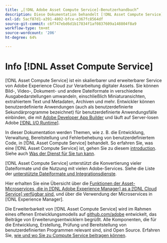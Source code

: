 ```yaml
---
title: „[!DNL Adobe Asset Compute Service]-Benutzerhandbuch“
description: Diese Dokumentation behandelt [!DNL Asset Compute Service] Aufgaben wie die Einführung, die Entwicklung, Verwaltung, Bereitstellung und Fehlerbehebung von benutzerdefiniertem Code.
exl-id: 5acf87d1-a391-4802-bfce-e367fc8564df
source-git-commit: c6f747ebd6d1b17834f1af0837609a148804f8a9
workflow-type: tm+mt
source-wordcount: '206'
ht-degree: 64%

---
```


# Info [!DNL Asset Compute Service]

[!DNL Asset Compute Service] ist ein skalierbarer und erweiterbarer Service von Adobe Experience Cloud zur Verarbeitung digitaler Assets. Sie können Bild-, Video-, Dokument- und andere Dateiformate in verschiedene Ausgabedarstellungen umwandeln, einschließlich Miniaturansichten, extrahiertem Text und Metadaten, Archiven und mehr. Entwickler können benutzerdefinierte Anwendungen (auch als benutzerdefinierte Sekundärprogramme bezeichnet) für benutzerdefinierte Anwendungsfälle einbinden, die mit [Adobe Developer App Builder](https://developer.adobe.com/app-builder/docs/overview) und läuft auf Server-losen Adobe [[!DNL I/O Runtime]](https://developer.adobe.com/runtime/).

In dieser Dokumentation werden Themen, wie z. B. die Entwicklung, Verwaltung, Bereitstellung und Fehlerbehebung von benutzerdefiniertem Code, in [!DNL Asset Compute Service] behandelt. So erfahren Sie, was eine [!DNL Asset Compute Service] ist, gehen Sie zu diesem [introduction](introduction.md). Siehe auch [Was der Dienst für Sie tun kann](introduction.md#possible-use-cases-benefits).

[!DNL Asset Compute Service] unterstützt die Konvertierung vieler Dateiformate und die Nutzung mit vielen Adobe-Services. Siehe die Liste der [unterstützte Dateiformate und Integrationsdienste](https://experienceleague.adobe.com/en/docs/experience-manager-cloud-service/content/assets/file-format-support).

Hier erhalten Sie eine Übersicht über die [Funktionen der Asset-Microservices, die in  [!DNL Adobe Experience Manager]  as a  [!DNL Cloud Service] verfügbar sind](https://experienceleague.adobe.com/de/docs/experience-manager-cloud-service/content/assets/asset-microservices-overview), und über die Verwendung der Microservices in [!DNL Experience Manager].

Die Erweiterbarkeit von [!DNL Asset Compute Service] wird im Rahmen eines offenen Entwicklungsmodells auf [github.com/adobe](https://github.com/adobe) entwickelt, das Beiträge von Erweiterungsentwicklern begrüßt. Alle Komponenten, die für die Entwicklung, Erstellung, Prüfung und Bereitstellung von benutzerdefinierten Programmen relevant sind, sind Open Source. Erfahren Sie, [wie und wo Sie zu Compute Service beitragen können](contribute-to-compute-service.md).

<!--
Possible to record the below info here in this landing page to centralize the miscellaneous info about Asset Compute Service?
 List of dependencies and requirements SDK, CLI, Devtools, etc.? Or may be a link to the prerequisites.
 Introduction video when Tech Marketing team shares one.
-->
